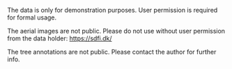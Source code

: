 The data is only for demonstration purposes.
User permission is required for formal usage.


The aerial images are not public. 
Please do not use without user permission from the data holder: https://sdfi.dk/


The tree annotations are not public.
Please contact the author for further info.
